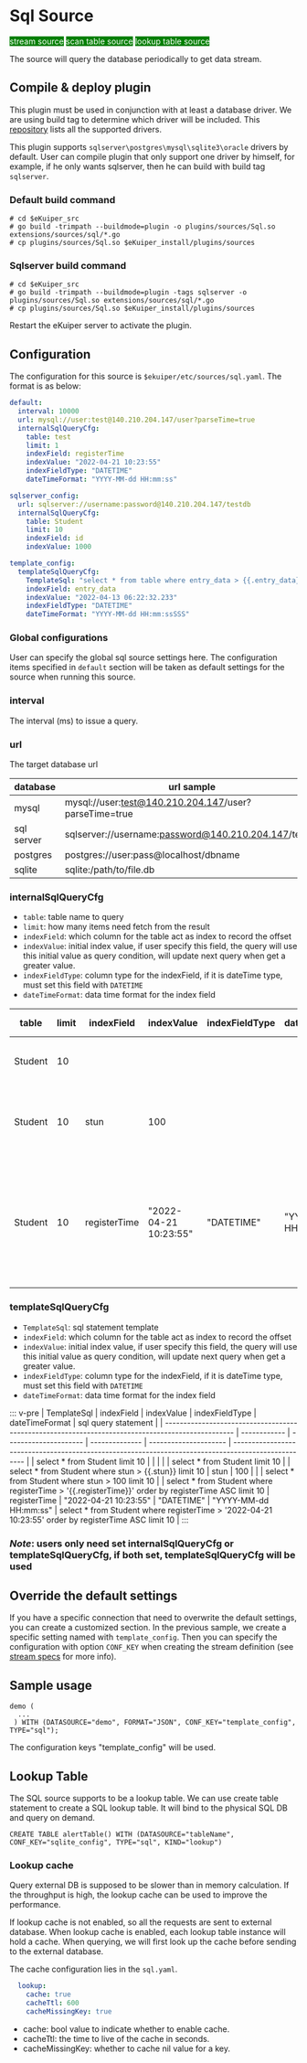 # Sql Source

<span style="background:green;color:white;">stream source</span>
<span style="background:green;color:white">scan table source</span>
<span style="background:green;color:white">lookup table source</span>

The source will query the database periodically to get data stream.

## Compile & deploy plugin

This plugin must be used in conjunction with at least a database driver. We are using build tag to determine which driver will be included.
This [repository](https://github.com/lf-edge/ekuiper/tree/master/extensions/sqldatabase/driver) lists all the supported drivers.  

This plugin supports `sqlserver\postgres\mysql\sqlite3\oracle` drivers by default. User can compile plugin that only support one driver by himself,
for example, if he only wants sqlserver, then he can build with build tag `sqlserver`.

### Default build command

```shell
# cd $eKuiper_src
# go build -trimpath --buildmode=plugin -o plugins/sources/Sql.so extensions/sources/sql/*.go
# cp plugins/sources/Sql.so $eKuiper_install/plugins/sources
```

### Sqlserver build command

```shell
# cd $eKuiper_src
# go build -trimpath --buildmode=plugin -tags sqlserver -o plugins/sources/Sql.so extensions/sources/sql/*.go
# cp plugins/sources/Sql.so $eKuiper_install/plugins/sources
```

Restart the eKuiper server to activate the plugin.

## Configuration

The configuration for this source is `$ekuiper/etc/sources/sql.yaml`. The format is as below:

```yaml
default:
  interval: 10000
  url: mysql://user:test@140.210.204.147/user?parseTime=true
  internalSqlQueryCfg:
    table: test
    limit: 1
    indexField: registerTime
    indexValue: "2022-04-21 10:23:55"
    indexFieldType: "DATETIME"
    dateTimeFormat: "YYYY-MM-dd HH:mm:ss"

sqlserver_config:
  url: sqlserver://username:password@140.210.204.147/testdb
  internalSqlQueryCfg:
    table: Student
    limit: 10
    indexField: id
    indexValue: 1000

template_config:
  templateSqlQueryCfg:
    TemplateSql: "select * from table where entry_data > {{.entry_data}}"
    indexField: entry_data
    indexValue: "2022-04-13 06:22:32.233"
    indexFieldType: "DATETIME"
    dateTimeFormat: "YYYY-MM-dd HH:mm:ssSSS"
```

### Global configurations

User can specify the global sql source settings here. The configuration items specified in `default` section will be taken as default settings for the source when running this source.

### interval

The interval (ms) to issue a query.

### url

The target database url

| database   | url sample                                            |
| ---------- | ----------------------------------------------------- |
| mysql      | mysql://user:test@140.210.204.147/user?parseTime=true |
| sql server | sqlserver://username:password@140.210.204.147/testdb  |
| postgres   | postgres://user:pass@localhost/dbname                 |
| sqlite     | sqlite:/path/to/file.db                               |

### internalSqlQueryCfg

* `table`: table name to query
* `limit`: how many items need fetch from the result
* `indexField`: which column for the table act as index to record the offset
* `indexValue`: initial index value, if user specify this field, the query will use this initial value as query condition, will update next query when get a greater value.  
* `indexFieldType`: column type for the indexField, if it is dateTime type, must set this field with `DATETIME`
* `dateTimeFormat`: data time format for the index field

| table   | limit | indexField   | indexValue            | indexFieldType | dateTimeFormat        | sql query statement                                                                                 |
| ------- | ----- | ------------ | --------------------- | -------------- | --------------------- | --------------------------------------------------------------------------------------------------- |
| Student | 10    |              |                       |                |                       | select * from Student limit 10                                                                      |
| Student | 10    | stun         | 100                   |                |                       | select * from Student where stun > 100 limit 10                                                     |
| Student | 10    | registerTime | "2022-04-21 10:23:55" | "DATETIME"     | "YYYY-MM-dd HH:mm:ss" | select * from Student where registerTime > '2022-04-21 10:23:55' order by registerTime ASC limit 10 |

### templateSqlQueryCfg

* `TemplateSql`: sql statement template
* `indexField`: which column for the table act as index to record the offset
* `indexValue`: initial index value, if user specify this field, the query will use this initial value as query condition, will update next query when get a greater value.
* `indexFieldType`: column type for the indexField, if it is dateTime type, must set this field with `DATETIME`
* `dateTimeFormat`: data time format for the index field

::: v-pre
| TemplateSql                                                                                       | indexField   | indexValue            | indexFieldType | dateTimeFormat        | sql query statement                                                                                 |
| ------------------------------------------------------------------------------------------------- | ------------ | --------------------- | -------------- | --------------------- | --------------------------------------------------------------------------------------------------- |
| select * from Student limit 10                                                                    |              |                       |                |                       | select * from Student limit 10                                                                      |
| select * from Student where stun > {{.stun}} limit 10                                             | stun         | 100                   |                |                       | select * from Student where stun > 100 limit 10                                                     |
| select * from Student where registerTime > '{{.registerTime}}' order by registerTime ASC limit 10 | registerTime | "2022-04-21 10:23:55" | "DATETIME"     | "YYYY-MM-dd HH:mm:ss" | select * from Student where registerTime > '2022-04-21 10:23:55' order by registerTime ASC limit 10 |
:::

### *Note*: users only need set internalSqlQueryCfg or templateSqlQueryCfg, if both set, templateSqlQueryCfg will be used

## Override the default settings

If you have a specific connection that need to overwrite the default settings, you can create a customized section. In the previous sample, we create a specific setting named with `template_config`.  Then you can specify the configuration with option `CONF_KEY` when creating the stream definition (see [stream specs](../../../sqls/streams.md) for more info).

## Sample usage

```
demo (
  ...
 ) WITH (DATASOURCE="demo", FORMAT="JSON", CONF_KEY="template_config", TYPE="sql");
```

The configuration keys "template_config" will be used.

## Lookup Table

The SQL source supports to be a lookup table. We can use create table statement to create a SQL lookup table. It will bind to the physical SQL DB and query on demand.

```text
CREATE TABLE alertTable() WITH (DATASOURCE="tableName", CONF_KEY="sqlite_config", TYPE="sql", KIND="lookup")
```

### Lookup cache

Query external DB is supposed to be slower than in memory calculation. If the throughput is high, the lookup cache can be used to improve the performance.

If lookup cache is not enabled, so all the requests are sent to external database. When lookup cache is enabled, each lookup table instance will hold a cache. When querying, we will first look up the cache before sending to the external database.

The cache configuration lies in the `sql.yaml`.

```yaml
  lookup:
    cache: true
    cacheTtl: 600
    cacheMissingKey: true
```

- cache: bool value to indicate whether to enable cache.
- cacheTtl: the time to live of the cache in seconds.
- cacheMissingKey: whether to cache nil value for a key.
